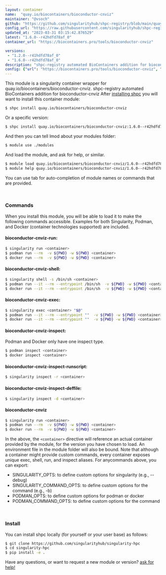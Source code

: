 ```yaml
---
layout: container
name:  "quay.io/biocontainers/bioconductor-cnviz"
maintainer: "@vsoch"
github: "https://github.com/singularityhub/shpc-registry/blob/main/quay.io/biocontainers/bioconductor-cnviz/container.yaml"
config_url: "https://raw.githubusercontent.com/singularityhub/shpc-registry/main/quay.io/biocontainers/bioconductor-cnviz/container.yaml"
updated_at: "2023-03-31 03:15:42.876529"
latest: "1.6.0--r42hdfd78af_0"
container_url: "https://biocontainers.pro/tools/bioconductor-cnviz"

versions:
 - "1.2.0--r41hdfd78af_0"
 - "1.6.0--r42hdfd78af_0"
description: "shpc-registry automated BioContainers addition for bioconductor-cnviz"
config: {"url": "https://biocontainers.pro/tools/bioconductor-cnviz", "maintainer": "@vsoch", "description": "shpc-registry automated BioContainers addition for bioconductor-cnviz", "latest": {"1.6.0--r42hdfd78af_0": "sha256:b827daa16ec86d530a309bbc51d499c9cc78e528dd1380239e8b3f17ae29f7d0"}, "tags": {"1.2.0--r41hdfd78af_0": "sha256:5ba1ba9d59bd30f007cdd1a69e05e7aef32ef70235021b0931e042495fb7914a", "1.6.0--r42hdfd78af_0": "sha256:b827daa16ec86d530a309bbc51d499c9cc78e528dd1380239e8b3f17ae29f7d0"}, "docker": "quay.io/biocontainers/bioconductor-cnviz"}
---
```


This module is a singularity container wrapper for quay.io/biocontainers/bioconductor-cnviz.
shpc-registry automated BioContainers addition for bioconductor-cnviz
After [installing shpc](#install) you will want to install this container module:


```bash
$ shpc install quay.io/biocontainers/bioconductor-cnviz
```

Or a specific version:

```bash
$ shpc install quay.io/biocontainers/bioconductor-cnviz:1.6.0--r42hdfd78af_0
```

And then you can tell lmod about your modules folder:

```bash
$ module use ./modules
```

And load the module, and ask for help, or similar.

```bash
$ module load quay.io/biocontainers/bioconductor-cnviz/1.6.0--r42hdfd78af_0
$ module help quay.io/biocontainers/bioconductor-cnviz/1.6.0--r42hdfd78af_0
```

You can use tab for auto-completion of module names or commands that are provided.

<br>

### Commands

When you install this module, you will be able to load it to make the following commands accessible.
Examples for both Singularity, Podman, and Docker (container technologies supported) are included.

#### bioconductor-cnviz-run:

```bash
$ singularity run <container>
$ podman run --rm  -v ${PWD} -w ${PWD} <container>
$ docker run --rm  -v ${PWD} -w ${PWD} <container>
```

#### bioconductor-cnviz-shell:

```bash
$ singularity shell -s /bin/sh <container>
$ podman run --it --rm --entrypoint /bin/sh  -v ${PWD} -w ${PWD} <container>
$ docker run --it --rm --entrypoint /bin/sh  -v ${PWD} -w ${PWD} <container>
```

#### bioconductor-cnviz-exec:

```bash
$ singularity exec <container> "$@"
$ podman run --it --rm --entrypoint ""  -v ${PWD} -w ${PWD} <container> "$@"
$ docker run --it --rm --entrypoint ""  -v ${PWD} -w ${PWD} <container> "$@"
```

#### bioconductor-cnviz-inspect:

Podman and Docker only have one inspect type.

```bash
$ podman inspect <container>
$ docker inspect <container>
```

#### bioconductor-cnviz-inspect-runscript:

```bash
$ singularity inspect -r <container>
```

#### bioconductor-cnviz-inspect-deffile:

```bash
$ singularity inspect -d <container>
```



#### bioconductor-cnviz

```bash
$ singularity run <container>
$ podman run --rm  -v ${PWD} -w ${PWD} <container>
$ docker run --rm  -v ${PWD} -w ${PWD} <container>
```


In the above, the `<container>` directive will reference an actual container provided
by the module, for the version you have chosen to load. An environment file in the
module folder will also be bound. Note that although a container
might provide custom commands, every container exposes unique exec, shell, run, and
inspect aliases. For anycommands above, you can export:

 - SINGULARITY_OPTS: to define custom options for singularity (e.g., --debug)
 - SINGULARITY_COMMAND_OPTS: to define custom options for the command (e.g., -b)
 - PODMAN_OPTS: to define custom options for podman or docker
 - PODMAN_COMMAND_OPTS: to define custom options for the command

<br>

### Install

You can install shpc locally (for yourself or your user base) as follows:

```bash
$ git clone https://github.com/singularityhub/singularity-hpc
$ cd singularity-hpc
$ pip install -e .
```

Have any questions, or want to request a new module or version? [ask for help!](https://github.com/singularityhub/singularity-hpc/issues)